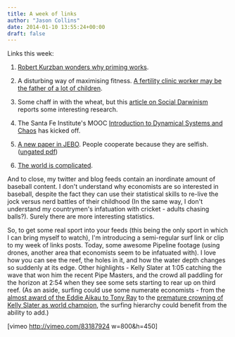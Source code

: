 ```yaml
---
title: A week of links
author: "Jason Collins"
date: 2014-01-10 13:55:24+00:00
draft: false
---
```


Links this week:



	
  1. [Robert Kurzban wonders why priming works](http://www.epjournal.net/blog/2014/01/life-history-theory-priming).

	
  2. A disturbing way of maximising fitness. [A fertility clinic worker may be the father of a lot of children](http://www.yourgeneticgenealogist.com/2014/01/artificial-insemination.html?spref=tw).

	
  3. Some chaff in with the wheat, but this [article on Social Darwinism](http://www.slate.com/articles/health_and_science/science/2014/01/social_darwinism_and_class_essentialism_the_rich_think_they_are_superior.html) reports some interesting research.

	
  4. The Santa Fe Institute's MOOC [Introduction to Dynamical Systems and Chaos](http://www.complexityexplorer.org/) has kicked off.

	
  5. [A new paper in JEBO](https://doi.org/10.1016/j.jebo.2013.12.007). People cooperate because they are selfish. ([ungated pdf](http://people.fas.harvard.edu/~drand/dreber_rand_fudenberg_2014.pdf))

	
  6. [The world is complicated](http://aeon.co/magazine/world-views/is-technology-making-the-world-too-complex/).


And to close, my twitter and blog feeds contain an inordinate amount of baseball content. I don't understand why economists are so interested in baseball, despite the fact they can use their statistical skills to re-live the jock versus nerd battles of their childhood (In the same way, I don't understand my countrymen's infatuation with cricket - adults chasing balls?). Surely there are more interesting statistics.

So, to get some real sport into your feeds (this being the only sport in which I can bring myself to watch), I'm introducing a semi-regular surf link or clip to my week of links posts. Today, some awesome Pipeline footage (using drones, another area that economists seem to be infatuated with). I love how you can see the reef, the holes in it, and how the water depth changes so suddenly at its edge. Other highlights - Kelly Slater at 1:05 catching the wave that won him the recent Pipe Masters, and the crowd all paddling for the horizon at 2:54 when they see some sets starting to rear up on third reef. (As an aside, surfing could use some numerate economists - from the [almost award of the Eddie Aikau to Tony Ray](http://the.honoluluadvertiser.com/article/2002/Jan/08/sp/sp02a.html) to the [premature crowning of Kelly Slater as world champion](http://www.aspworldtour.com/2011/11/04/asp-admits-calculation-error-prematurely-crowned-2011-asp-world-champion/), the surfing hierarchy could benefit from the ability to add.)

[vimeo http://vimeo.com/83187924 w=800&h=450]
